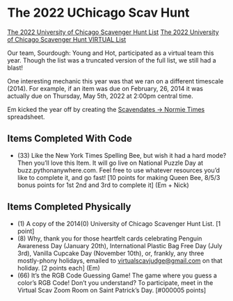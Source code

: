 # The 2022 UChicago Scav Hunt

[The 2022 University of Chicago Scavenger Hunt List](https://scavhunt.uchicago.edu/lists/2014(0)%20University%20of%20Chicago%20Scavenger%20Hunt%20List%20Final.pdf)
[The 2022 University of Chicago Scavenger Hunt VIRTUAL List](https://scavhunt.uchicago.edu/lists/2014(0)%20University%20of%20Chicago%20Virtual%20Scavenger%20Hunt%20List.pdf)

Our team, Sourdough: Young and Hot, participated as a virtual team this year.
Though the list was a truncated version of the full list, we still had a blast!

One interesting mechanic this year was that we ran on a different timescale (2014).
For example, if an item was due on February, 26, 2014 it was actually due on
Thursday, May 5th, 2022 at 2:00pm central time.

Em kicked the year off by creating the [Scavendates -> Normie Times](https://docs.google.com/spreadsheets/d/1bcfv5MNbsj1GqW5j5cwyHMW3lBpxZrm66EeZ_GCSpmY/edit#gid=1426070463) spreadsheet.

## Items Completed With Code

- (33) Like the New York Times Spelling Bee, but wish it had a hard mode? Then you’ll love this Item. It will go live on National Puzzle Day at buzz.pythonanywhere.com. Feel free to use whatever resources
you’d like to complete it, and go fast! [10 points for making Queen Bee, 8/5/3 bonus points for 1st 2nd and 3rd to complete it] (Em + Nick)

## Items Completed Physically

- (1) A copy of the 2014(0) University of Chicago Scavenger Hunt List. [1 point]
- (8) Why, thank you for those heartfelt cards celebrating Penguin Awareness Day (January 20th), International Plastic Bag Free Day (July 3rd), Vanilla Cupcake Day (November 10th), or, frankly, any three mostly-phony holidays, emailed to virtualscavjudge@gmail.com on that holiday. [2 points each] (Em)
- (66) It’s the RGB Code Guessing Game! The game where you guess a color’s RGB Code! Don’t you understand? To participate, meet in the Virtual Scav Zoom Room on Saint Patrick’s Day. [#000005 points]
